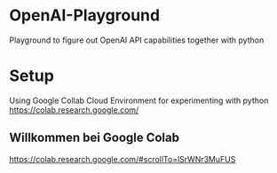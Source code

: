 # OpenAI-Playground
Playground to figure out OpenAI API capabilities together with python

# Setup
Using Google Collab Cloud Environment for experimenting with python
https://colab.research.google.com/

## Willkommen bei Google Colab
https://colab.research.google.com/#scrollTo=lSrWNr3MuFUS



